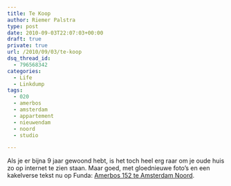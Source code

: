 ```yaml
---
title: Te Koop
author: Riemer Palstra
type: post
date: 2010-09-03T22:07:03+00:00
draft: true
private: true
url: /2010/09/03/te-koop
dsq_thread_id:
  - 796568342
categories:
  - Life
  - Linkdump
tags:
  - 020
  - amerbos
  - amsterdam
  - appartement
  - nieuwendam
  - noord
  - studio

---
```

Als je er bijna 9 jaar gewoond hebt, is het toch heel erg raar om je oude huis zo op internet te zien staan. Maar goed, met gloednieuwe foto&#8217;s en een kakelverse tekst nu op Funda: [Amerbos 152 te Amsterdam Noord][1].

 [1]: http://www.funda.nl/koop/amsterdam/appartement-47899700-amerbos-152/
